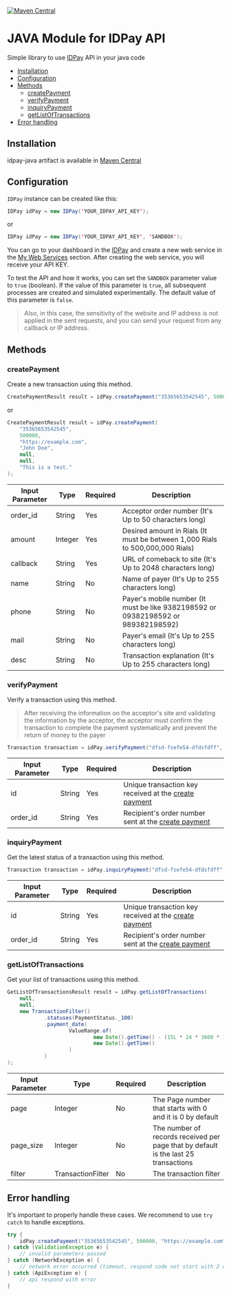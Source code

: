 [![Maven Central](https://maven-badges.herokuapp.com/maven-central/com.github.hsnghrld/idpay-java/badge.svg)](https://maven-badges.herokuapp.com/maven-central/com.github.hsnghrld/idpay-java)

# JAVA Module for IDPay API
Simple library to use [IDPay] API in your java code

- [Installation](#installation)
- [Configuration](#configuration)
- [Methods](#methods)
  - [createPayment](#createpayment)
  - [verifyPayment](#verifypayment)
  - [inquiryPayment](#inquirypayment)
  - [getListOfTransactions](#getlistoftransactions)
- [Error handling](#error-handling)

## Installation
idpay-java artifact is available in [Maven Central]

## Configuration
`IDPay` instance can be created like this:
```java
IDPay idPay = new IDPay('YOUR_IDPAY_API_KEY');
```
or
```java
IDPay idPay = new IDPay('YOUR_IDPAY_API_KEY', 'SANDBOX');
```
You can go to your dashboard in the [IDPay] and create a new web service in the [My Web Services] section.
After creating the web service, you will receive your API KEY.

To test the API and how it works, you can set the `SANDBOX` parameter value to `true` (boolean). If the value of this
 parameter is `true`, all subsequent processes are created and simulated experimentally. The default value of this
 parameter is `false`.

> Also, in this case, the sensitivity of the website and IP address is not applied in the sent requests, and you can send
 your request from any callback or IP address.

## Methods

### createPayment
Create a new transaction using this method.

```java
CreatePaymentResult result = idPay.createPayment("35365653542545", 500000, "https://example.com");
```
or
```java
CreatePaymentResult result = idPay.createPayment(
    "35365653542545",
    500000,
    "https://example.com",
    "John Doe",
    null,
    null,
    "This is a test."
);
```

|Input Parameter|Type|Required|Description|
|---|---|---|---|
|order_id|String|Yes|Acceptor order number (It's Up to 50 characters long)|
|amount|Integer|Yes|Desired amount in Rials (It must be between 1,000 Rials to 500,000,000 Rials)|
|callback|String|Yes|URL of comeback to site (It's Up to 2048 characters long)|
|name|String|No|Name of payer (It's Up to 255 characters long)|
|phone|String|No|Payer's mobile number (It must be like 9382198592 or 09382198592 or 989382198592)|
|mail|String|No|Payer's email (It's Up to 255 characters long)|
|desc|String|No|Transaction explanation (It's Up to 255 characters long)|

### verifyPayment
Verify a transaction using this method.

> After receiving the information on the acceptor's site and validating the information by the acceptor,
 the acceptor must confirm the transaction to complete the payment systematically and prevent the return of money
 to the payer

```java
Transaction transaction = idPay.verifyPayment("dfsd-fsefe54-dfdsfdff", "35365653542545");
```

|Input Parameter|Type|Required|Description|
|---|---|---|---|
|id|String|Yes|Unique transaction key received at the [create payment](#createpayment)|
|order_id|String|Yes|Recipient's order number sent at the [create payment](#createpayment)|

### inquiryPayment
Get the latest status of a transaction using this method.

```java
Transaction transaction = idPay.inquiryPayment("dfsd-fsefe54-dfdsfdff", "35365653542545");
```

|Input Parameter|Type|Required|Description|
|---|---|---|---|
|id|String|Yes|Unique transaction key received at the [create payment](#createpayment)|
|order_id|String|Yes|Recipient's order number sent at the [create payment](#createpayment)|

### getListOfTransactions
Get your list of transactions using this method.

```java
GetListOfTransactionsResult result = idPay.getListOfTransactions(
    null,
    null,
    new TransactionFilter()
            .statuses(PaymentStatus._100)
            .payment_date(
                    ValueRange.of(
                            new Date().getTime() - (15L * 24 * 3600 * 1000),
                            new Date().getTime()
                    )
            )
);
```

|Input Parameter|Type|Required|Description|
|---|---|---|---|
|page|Integer|No|The Page number that starts with 0 and it is 0 by default|
|page_size|Integer|No|The number of records received per page that by default is the last 25 transactions|
|filter|TransactionFilter|No|The transaction filter|

## Error handling
It's important to properly handle these cases. We recommend to use `try catch` to handle exceptions.

```java
try {
    idPay.createPayment("35365653542545", 500000, "https://example.com");
} catch (ValidationException e) {
    // invalid parameters passed
} catch (NetworkException e) {
    // network error occurred (timeout, respond code not start with 2 or 4, response body is empty)
} catch (ApiException e) {
    // api respond with error
}
```

[Maven Central]: https://maven-badges.herokuapp.com/maven-central/com.github.hsnghrld/idpay-java
[IDPay]: https://idpay.ir/
[My Web Services]: https://panel.idpay.ir/web-services
